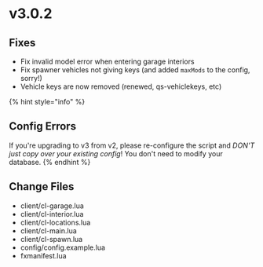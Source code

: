 # v3.0.2

## Fixes

* Fix invalid model error when entering garage interiors
* Fix spawner vehicles not giving keys (and added `maxMods` to the config, sorry!)
* Vehicle keys are now removed (renewed, qs-vehiclekeys, etc)

{% hint style="info" %}
## Config Errors

If you're upgrading to v3 from v2, please re-configure the script and _DON'T just copy over your existing config_! You don't need to modify your database.
{% endhint %}

## Change Files

* client/cl-garage.lua
* client/cl-interior.lua
* client/cl-locations.lua
* client/cl-main.lua
* client/cl-spawn.lua
* config/config.example.lua
* fxmanifest.lua
